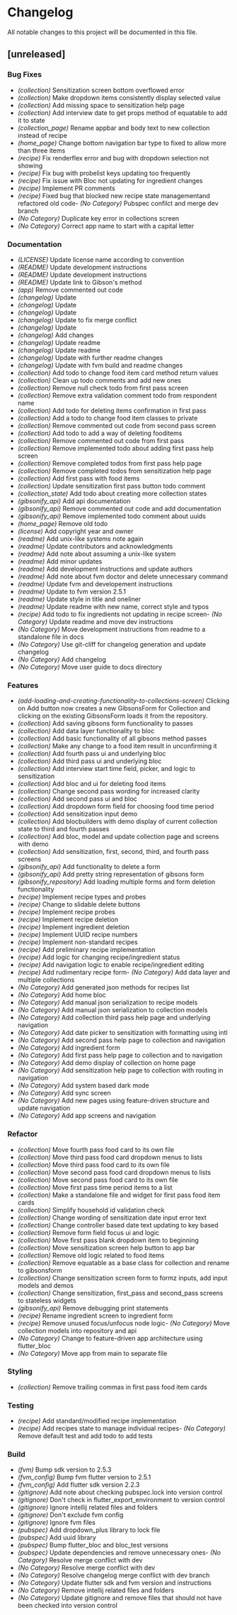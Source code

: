 # Changelog
All notable changes to this project will be documented in this file.

## [unreleased]

### Bug Fixes

- *(collection)* Sensitization screen bottom overflowed error
- *(collection)* Make dropdown items consistently display selected value
- *(collection)* Add missing space to sensitization help page
- *(collection)* Add interview date to get props method of equatable to add it to state
- *(collection_page)* Rename appbar and body text to new collection instead of recipe
- *(home_page)* Change bottom navigation bar type to fixed to allow more than three items
- *(recipe)* Fix renderflex error and bug with dropdown selection not showing
- *(recipe)* Fix bug with probelist keys updating too frequently
- *(recipe)* Fix issue with Bloc not updating for ingredient changes
- *(recipe)* Implement PR comments
- *(recipe)* Fixed bug that blocked new recipe state managementand refactored old code- *(No Category)* Pubspec confilct and merge dev branch
- *(No Category)* Duplicate key error in collections screen
- *(No Category)* Correct app name to start with a capital letter


### Documentation

- *(LICENSE)* Update license name according to convention
- *(README)* Update development instructions
- *(README)* Update development instructions
- *(README)* Update link to Gibson's method
- *(app)* Remove commented out code
- *(changelog)* Update
- *(changelog)* Update
- *(changelog)* Update
- *(changelog)* Update to fix merge conflict
- *(changelog)* Update
- *(changelog)* Add changes
- *(changelog)* Update readme
- *(changelog)* Update readme
- *(changelog)* Update with further readme changes
- *(changelog)* Update with fvm build and readme changes
- *(collection)* Add todo to change food item card method return values
- *(collection)* Clean up todo comments and add new ones
- *(collection)* Remove null check todo from first pass screen
- *(collection)* Remove extra validation comment todo from respondent name
- *(collection)* Add todo for deleting items confirmation in first pass
- *(collection)* Add a todo to change food item classes to private
- *(collection)* Remove commented out code from second pass screen
- *(collection)* Add todo to add a way of deleting fooditems
- *(collection)* Remove commented out code from first pass
- *(collection)* Remove implemented todo about adding first pass help screen
- *(collection)* Remove completed todos from first pass help page
- *(collection)* Remove completed todos from sensitization help page
- *(collection)* Add first pass with food items
- *(collection)* Update sensitization first pass button todo comment
- *(collection_state)* Add todo about creating more collection states
- *(gibsonify_api)* Add api documentation
- *(gibsonify_api)* Remove commented out code and add documentation
- *(gibsonify_api)* Remove implemented todo comment about uuids
- *(home_page)* Remove old todo
- *(license)* Add copyright year and owner
- *(readme)* Add unix-like systems note again
- *(readme)* Update contributors and acknowledgments
- *(readme)* Add note about assuming a unix-like system
- *(readme)* Add minor updates
- *(readme)* Add development instructions and update authors
- *(readme)* Add note about fvm doctor and delete unnecessary command
- *(readme)* Update fvm and developement instructions
- *(readme)* Update to fvm version 2.5.1
- *(readme)* Update style in title and oneliner
- *(readme)* Update readme with new name, correct style and typos
- *(recipe)* Add todo to fix ingredients not updating in recipe screen- *(No Category)* Update readme and move dev instructions
- *(No Category)* Move development instructions from readme to a standalone file in docs
- *(No Category)* Use git-cliff for changelog generation and update changelog
- *(No Category)* Add changelog
- *(No Category)* Move user guide to docs directory


### Features

- *(add-loading-and-creating-functionality-to-collections-screen)* Clicking on Add button now creates a new GibsonsForm for Collection and clicking on the existing GibsonsForm loads it from the repository.
- *(collection)* Add saving gibsons form functionality to passes
- *(collection)* Add data layer functionality to bloc
- *(collection)* Add basic functionality of all gibsons method passes
- *(collection)* Make any change to a food item result in unconfirming it
- *(collection)* Add fourth pass ui and underlying bloc
- *(collection)* Add third pass ui and underlying bloc
- *(collection)* Add interview start time field, picker, and logic to sensitization
- *(collection)* Add bloc and ui for deleting food items
- *(collection)* Change second pass wording for increased clarity
- *(collection)* Add second pass ui and bloc
- *(collection)* Add dropdown form field for choosing food time period
- *(collection)* Add sensitization input demo
- *(collection)* Add blocbuilders with demo display of current collection state to third and fourth passes
- *(collection)* Add bloc, model and update collection page and screens with demo
- *(collection)* Add sensitization, first, second, third, and fourth pass screens
- *(gibsonify_api)* Add functionality to delete a form
- *(gibsonify_api)* Add pretty string representation of gibsons form
- *(gibsonify_repository)* Add loading multiple forms and form deletion functionality
- *(recipe)* Implement recipe types and probes
- *(recipe)* Change to slidable delete buttons
- *(recipe)* Implement recipe probes
- *(recipe)* Implement recipe deletion
- *(recipe)* Implement ingredient deletion
- *(recipe)* Implement UUID recipe numbers
- *(recipe)* Implement non-standard recipes
- *(recipe)* Add preliminary recipe implementation
- *(recipe)* Add logic for changing recipe/ingredient status
- *(recipe)* Add navigation logic to enable recipe/ingredient editing
- *(recipe)* Add rudimentary recipe form- *(No Category)* Add data layer and multiple collections
- *(No Category)* Add generated json methods for recipes list
- *(No Category)* Add home bloc
- *(No Category)* Add manual json serialization to recipe models
- *(No Category)* Add manual json serialization to collection models
- *(No Category)* Add collection third pass help page and underlying navigation
- *(No Category)* Add date picker to sensitization with formatting using intl
- *(No Category)* Add second pass help page to collection and navigation
- *(No Category)* Add ingredient form
- *(No Category)* Add first pass help page to collection and to navigation
- *(No Category)* Add demo display of collection on home page
- *(No Category)* Add sensitization help page to collection with routing in navigation
- *(No Category)* Add system based dark mode
- *(No Category)* Add sync screen
- *(No Category)* Add new pages using feature-driven structure and update navigation
- *(No Category)* Add app screens and navigation


### Refactor

- *(collection)* Move fourth pass food card to its own file
- *(collection)* Move third pass food card dropdown menus to lists
- *(collection)* Move third pass food card to its own file
- *(collection)* Move second pass food card dropdown menus to lists
- *(collection)* Move second pass food card to its own file
- *(collection)* Move first pass time period items to a list
- *(collection)* Make a standalone file and widget for first pass food item cards
- *(collection)* Simplify household id validation check
- *(collection)* Change wording of sensitization date input error text
- *(collection)* Change controller based date text updating to key based
- *(collection)* Remove form field focus ui and logic
- *(collection)* Move first pass blank dropdown item to beginning
- *(collection)* Move sensitization screen help button to app bar
- *(collection)* Remove old logic related to food items
- *(collection)* Remove equatable as a base class for collection and rename to gibsonsform
- *(collection)* Change sensitization screen form to formz inputs, add input models and demos
- *(collection)* Change sensitization, first_pass and second_pass screens to stateless widgets
- *(gibsonify_api)* Remove debugging print statements
- *(recipe)* Rename ingredient screen to ingredient form
- *(recipe)* Remove unused focus/unfocus node logic- *(No Category)* Move collection models into repository and api
- *(No Category)* Change to feature-driven app architecture using flutter_bloc
- *(No Category)* Move app from main to separate file


### Styling

- *(collection)* Remove trailing commas in first pass food item cards

### Testing

- *(recipe)* Add standard/modified recipe implementation
- *(recipe)* Add recipes state to manage individual recipes- *(No Category)* Remove default test and add todo to add tests


### Build

- *(fvm)* Bump sdk version to 2.5.3
- *(fvm_config)* Bump fvm flutter version to 2.5.1
- *(fvm_config)* Add flutter sdk version 2.2.3
- *(gitignore)* Add note about checking pubspec.lock into version control
- *(gitignore)* Don't check in flutter_export_environment to version control
- *(gitignore)* Ignore intellij related files and folders
- *(gitignore)* Don't exclude fvm config
- *(gitignore)* Ignore fvm files
- *(pubspec)* Add dropdown_plus library to lock file
- *(pubspec)* Add uuid library
- *(pubspec)* Bump flutter_bloc and bloc_test versions
- *(pubspec)* Update dependencies and remove unnecessary ones- *(No Category)* Resolve merge conflict with dev
- *(No Category)* Resolve merge conflict with dev
- *(No Category)* Resolve changelog merge conflict with dev branch
- *(No Category)* Update flutter sdk and fvm version and instructions
- *(No Category)* Remove intellij related files and folders
- *(No Category)* Update gitignore and remove files that should not have been checked into version control


<!-- generated by git-cliff -->
